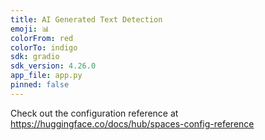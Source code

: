 ```yaml
---
title: AI Generated Text Detection
emoji: 📊
colorFrom: red
colorTo: indigo
sdk: gradio
sdk_version: 4.26.0
app_file: app.py
pinned: false
---
```


Check out the configuration reference at https://huggingface.co/docs/hub/spaces-config-reference
